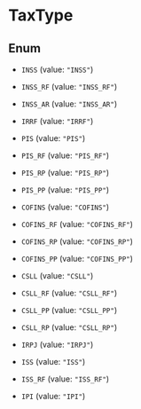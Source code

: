 
# TaxType

## Enum


* `INSS` (value: `"INSS"`)

* `INSS_RF` (value: `"INSS_RF"`)

* `INSS_AR` (value: `"INSS_AR"`)

* `IRRF` (value: `"IRRF"`)

* `PIS` (value: `"PIS"`)

* `PIS_RF` (value: `"PIS_RF"`)

* `PIS_RP` (value: `"PIS_RP"`)

* `PIS_PP` (value: `"PIS_PP"`)

* `COFINS` (value: `"COFINS"`)

* `COFINS_RF` (value: `"COFINS_RF"`)

* `COFINS_RP` (value: `"COFINS_RP"`)

* `COFINS_PP` (value: `"COFINS_PP"`)

* `CSLL` (value: `"CSLL"`)

* `CSLL_RF` (value: `"CSLL_RF"`)

* `CSLL_PP` (value: `"CSLL_PP"`)

* `CSLL_RP` (value: `"CSLL_RP"`)

* `IRPJ` (value: `"IRPJ"`)

* `ISS` (value: `"ISS"`)

* `ISS_RF` (value: `"ISS_RF"`)

* `IPI` (value: `"IPI"`)



